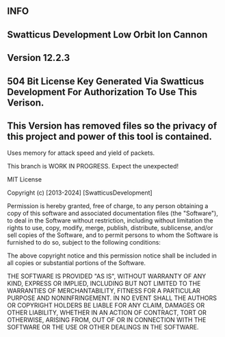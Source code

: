 ## INFO

## Swatticus Development Low Orbit Ion Cannon

## Version 12.2.3

## 504 Bit License Key Generated Via Swatticus Development For Authorization To Use This Verison.

## This Version has removed files so the privacy of this project and power of this tool is contained.

Uses memory for attack speed and yield of packets.

This branch is WORK IN PROGRESS. Expect the unexpected!

MIT License

Copyright (c) [2013-2024] [SwatticusDevelopment]

Permission is hereby granted, free of charge, to any person obtaining a copy
of this software and associated documentation files (the "Software"), to deal
in the Software without restriction, including without limitation the rights
to use, copy, modify, merge, publish, distribute, sublicense, and/or sell
copies of the Software, and to permit persons to whom the Software is
furnished to do so, subject to the following conditions:

The above copyright notice and this permission notice shall be included in all
copies or substantial portions of the Software.

THE SOFTWARE IS PROVIDED "AS IS", WITHOUT WARRANTY OF ANY KIND, EXPRESS OR
IMPLIED, INCLUDING BUT NOT LIMITED TO THE WARRANTIES OF MERCHANTABILITY,
FITNESS FOR A PARTICULAR PURPOSE AND NONINFRINGEMENT. IN NO EVENT SHALL THE
AUTHORS OR COPYRIGHT HOLDERS BE LIABLE FOR ANY CLAIM, DAMAGES OR OTHER
LIABILITY, WHETHER IN AN ACTION OF CONTRACT, TORT OR OTHERWISE, ARISING FROM,
OUT OF OR IN CONNECTION WITH THE SOFTWARE OR THE USE OR OTHER DEALINGS IN THE
SOFTWARE.
